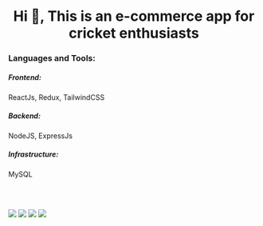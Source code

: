 <h1 align="center">Hi 👋, This is an e-commerce app for cricket enthusiasts</h1>

</p>

<h3 align="left">Languages and Tools:</h3>
<h5>Frontend:</h5>
<p align="left"> ReactJs, Redux, TailwindCSS</p>
<h5>Backend:</h5>
<p align="left"> NodeJS, ExpressJs</p>
<h5>Infrastructure:</h5>
<p align="left"> MySQL</p>

<br/>
<br/>

<img src="https://github.com/mudit3113/estore/assets/116980345/b6883fb1-fb0c-42d3-8f7a-8149878eed51"></img>
<img src="https://github.com/mudit3113/estore/assets/116980345/57002121-c7cb-43ed-9cda-c2d1ccf009bf"></img>
<img src="https://github.com/mudit3113/estore/assets/116980345/521ab0d0-7c78-40fc-b006-001494efd0b8"></img>
<img src="https://github.com/mudit3113/estore/assets/116980345/ab51473a-1df7-40db-9208-82a14679c2ef"></img>

